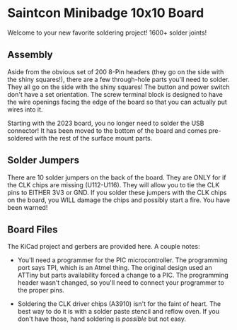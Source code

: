 # Saintcon Minibadge 10x10 Board
Welcome to your new favorite soldering project! 1600+ solder joints!

## Assembly
Aside from the obvious set of 200 8-Pin headers (they go on the side with the shiny squares!), there are a few through-hole parts you'll need to solder. They all go on the side with the shiny squares! The button and power switch don't have a set orientation. The screw terminal block is designed to have the wire openings facing the edge of the board so that you can actually put wires into it.

Starting with the 2023 board, you no longer need to solder the USB connector! It has been moved to the bottom of the board and comes pre-soldered with the rest of the surface mount parts.

## Solder Jumpers
There are 10 solder jumpers on the back of the board. They are ONLY for if the CLK chips are missing (U112-U116). They will allow you to tie the CLK pins to EITHER 3V3 or GND. If you solder these jumpers with the CLK chips on the board, you WILL damage the chips and possibly start a fire. You have been warned!

## Board Files
The KiCad project and gerbers are provided here. A couple notes:

- You'll need a programmer for the PIC microcontroller. The programming port says TPI, which is an Atmel thing. The original design used an ATTiny but parts availability forced a change to a PIC. The programming header wasn't changed, so you'll need to connect your programmer to the proper pins.

- Soldering the CLK driver chips (A3910) isn't for the faint of heart. The best way to do it is with a solder paste stencil and reflow oven. If you don't have those, hand soldering is _possible_ but not easy.
